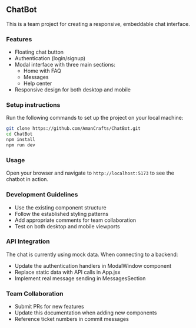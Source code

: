 ## ChatBot

This is a team project for creating a responsive, embeddable chat interface.

### Features
- Floating chat button
- Authentication (login/signup)
- Modal interface with three main sections:
  - Home with FAQ
  - Messages
  - Help center
- Responsive design for both desktop and mobile

### Setup instructions
Run the following commands to set up the project on your local machine:

```bash
git clone https://github.com/AmanCrafts/ChatBot.git
cd ChatBot
npm install
npm run dev
```

### Usage
Open your browser and navigate to `http://localhost:5173` to see the chatbot in action.

### Development Guidelines
- Use the existing component structure
- Follow the established styling patterns
- Add appropriate comments for team collaboration
- Test on both desktop and mobile viewports

### API Integration
The chat is currently using mock data. When connecting to a backend:
- Update the authentication handlers in ModalWindow component
- Replace static data with API calls in App.jsx
- Implement real message sending in MessagesSection

### Team Collaboration
- Submit PRs for new features
- Update this documentation when adding new components
- Reference ticket numbers in commit messages